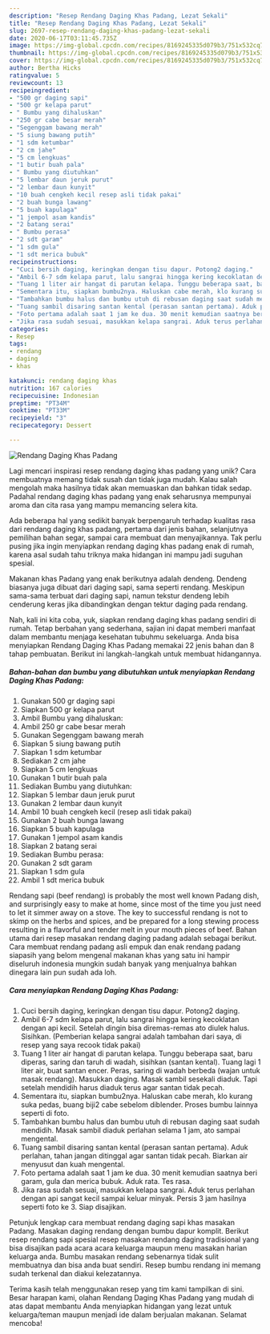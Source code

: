 ```yaml
---
description: "Resep Rendang Daging Khas Padang, Lezat Sekali"
title: "Resep Rendang Daging Khas Padang, Lezat Sekali"
slug: 2697-resep-rendang-daging-khas-padang-lezat-sekali
date: 2020-06-17T03:11:45.735Z
image: https://img-global.cpcdn.com/recipes/8169245335d079b3/751x532cq70/rendang-daging-khas-padang-foto-resep-utama.jpg
thumbnail: https://img-global.cpcdn.com/recipes/8169245335d079b3/751x532cq70/rendang-daging-khas-padang-foto-resep-utama.jpg
cover: https://img-global.cpcdn.com/recipes/8169245335d079b3/751x532cq70/rendang-daging-khas-padang-foto-resep-utama.jpg
author: Bertha Hicks
ratingvalue: 5
reviewcount: 13
recipeingredient:
- "500 gr daging sapi"
- "500 gr kelapa parut"
- " Bumbu yang dihaluskan"
- "250 gr cabe besar merah"
- "Segenggam bawang merah"
- "5 siung bawang putih"
- "1 sdm ketumbar"
- "2 cm jahe"
- "5 cm lengkuas"
- "1 butir buah pala"
- " Bumbu yang diutuhkan"
- "5 lembar daun jeruk purut"
- "2 lembar daun kunyit"
- "10 buah cengkeh kecil resep asli tidak pakai"
- "2 buah bunga lawang"
- "5 buah kapulaga"
- "1 jempol asam kandis"
- "2 batang serai"
- " Bumbu perasa"
- "2 sdt garam"
- "1 sdm gula"
- "1 sdt merica bubuk"
recipeinstructions:
- "Cuci bersih daging, keringkan dengan tisu dapur. Potong2 daging."
- "Ambil 6-7 sdm kelapa parut, lalu sangrai hingga kering kecoklatan dengan api kecil. Setelah dingin bisa diremas-remas ato diulek halus. Sisihkan. (Pemberian kelapa sangrai adalah tambahan dari saya, di resep yang saya recook tidak pakai)"
- "Tuang 1 liter air hangat di parutan kelapa. Tunggu beberapa saat, baru diperas, saring dan taruh di wadah, sisihkan (santan kental). Tuang lagi 1 liter air, buat santan encer. Peras, saring di wadah berbeda (wajan untuk masak rendang). Masukkan daging. Masak sambil sesekali diaduk. Tapi setelah mendidih harus diaduk terus agar santan tidak pecah."
- "Sementara itu, siapkan bumbu2nya. Haluskan cabe merah, klo kurang suka pedas, buang biji2 cabe sebelom diblender. Proses bumbu lainnya seperti di foto."
- "Tambahkan bumbu halus dan bumbu utuh di rebusan daging saat sudah mendidih. Masak sambil diaduk perlahan selama 1 jam, ato sampai mengental."
- "Tuang sambil disaring santan kental (perasan santan pertama). Aduk perlahan, tahan jangan ditinggal agar santan tidak pecah. Biarkan air menyusut dan kuah mengental."
- "Foto pertama adalah saat 1 jam ke dua. 30 menit kemudian saatnya beri garam, gula dan merica bubuk. Aduk rata. Tes rasa."
- "Jika rasa sudah sesuai, masukkan kelapa sangrai. Aduk terus perlahan dengan api sangat kecil sampai keluar minyak. Persis 3 jam hasilnya seperti foto ke 3. Siap disajikan."
categories:
- Resep
tags:
- rendang
- daging
- khas

katakunci: rendang daging khas 
nutrition: 167 calories
recipecuisine: Indonesian
preptime: "PT34M"
cooktime: "PT33M"
recipeyield: "3"
recipecategory: Dessert

---
```



![Rendang Daging Khas Padang](https://img-global.cpcdn.com/recipes/8169245335d079b3/751x532cq70/rendang-daging-khas-padang-foto-resep-utama.jpg)

Lagi mencari inspirasi resep rendang daging khas padang yang unik? Cara membuatnya memang tidak susah dan tidak juga mudah. Kalau salah mengolah maka hasilnya tidak akan memuaskan dan bahkan tidak sedap. Padahal rendang daging khas padang yang enak seharusnya mempunyai aroma dan cita rasa yang mampu memancing selera kita.

Ada beberapa hal yang sedikit banyak berpengaruh terhadap kualitas rasa dari rendang daging khas padang, pertama dari jenis bahan, selanjutnya pemilihan bahan segar, sampai cara membuat dan menyajikannya. Tak perlu pusing jika ingin menyiapkan rendang daging khas padang enak di rumah, karena asal sudah tahu triknya maka hidangan ini mampu jadi suguhan spesial.

Makanan khas Padang yang enak berikutnya adalah dendeng. Dendeng biasanya juga dibuat dari daging sapi, sama seperti rendang. Meskipun sama-sama terbuat dari daging sapi, namun tekstur dendeng lebih cenderung keras jika dibandingkan dengan tektur daging pada rendang.


Nah, kali ini kita coba, yuk, siapkan rendang daging khas padang sendiri di rumah. Tetap berbahan yang sederhana, sajian ini dapat memberi manfaat dalam membantu menjaga kesehatan tubuhmu sekeluarga. Anda bisa menyiapkan Rendang Daging Khas Padang memakai 22 jenis bahan dan 8 tahap pembuatan. Berikut ini langkah-langkah untuk membuat hidangannya.

<!--inarticleads1-->

##### Bahan-bahan dan bumbu yang dibutuhkan untuk menyiapkan Rendang Daging Khas Padang:

1. Gunakan 500 gr daging sapi
1. Siapkan 500 gr kelapa parut
1. Ambil  Bumbu yang dihaluskan:
1. Ambil 250 gr cabe besar merah
1. Gunakan Segenggam bawang merah
1. Siapkan 5 siung bawang putih
1. Siapkan 1 sdm ketumbar
1. Sediakan 2 cm jahe
1. Siapkan 5 cm lengkuas
1. Gunakan 1 butir buah pala
1. Sediakan  Bumbu yang diutuhkan:
1. Siapkan 5 lembar daun jeruk purut
1. Gunakan 2 lembar daun kunyit
1. Ambil 10 buah cengkeh kecil (resep asli tidak pakai)
1. Gunakan 2 buah bunga lawang
1. Siapkan 5 buah kapulaga
1. Gunakan 1 jempol asam kandis
1. Siapkan 2 batang serai
1. Sediakan  Bumbu perasa:
1. Gunakan 2 sdt garam
1. Siapkan 1 sdm gula
1. Ambil 1 sdt merica bubuk


Rendang sapi (beef rendang) is probably the most well known Padang dish, and surprisingly easy to make at home, since most of the time you just need to let it simmer away on a stove. The key to successful rendang is not to skimp on the herbs and spices, and be prepared for a long stewing process resulting in a flavorful and tender melt in your mouth pieces of beef. Bahan utama dari resep masakan rendang daging padang adalah sebagai berikut. Cara membuat rendang padang asli empuk dan enak rendang padang siapasih yang belom mengenal makanan khas yang satu ini hampir diseluruh indonesia mungkin sudah banyak yang menjualnya bahkan dinegara lain pun sudah ada loh. 

<!--inarticleads2-->

##### Cara menyiapkan Rendang Daging Khas Padang:

1. Cuci bersih daging, keringkan dengan tisu dapur. Potong2 daging.
1. Ambil 6-7 sdm kelapa parut, lalu sangrai hingga kering kecoklatan dengan api kecil. Setelah dingin bisa diremas-remas ato diulek halus. Sisihkan. (Pemberian kelapa sangrai adalah tambahan dari saya, di resep yang saya recook tidak pakai)
1. Tuang 1 liter air hangat di parutan kelapa. Tunggu beberapa saat, baru diperas, saring dan taruh di wadah, sisihkan (santan kental). Tuang lagi 1 liter air, buat santan encer. Peras, saring di wadah berbeda (wajan untuk masak rendang). Masukkan daging. Masak sambil sesekali diaduk. Tapi setelah mendidih harus diaduk terus agar santan tidak pecah.
1. Sementara itu, siapkan bumbu2nya. Haluskan cabe merah, klo kurang suka pedas, buang biji2 cabe sebelom diblender. Proses bumbu lainnya seperti di foto.
1. Tambahkan bumbu halus dan bumbu utuh di rebusan daging saat sudah mendidih. Masak sambil diaduk perlahan selama 1 jam, ato sampai mengental.
1. Tuang sambil disaring santan kental (perasan santan pertama). Aduk perlahan, tahan jangan ditinggal agar santan tidak pecah. Biarkan air menyusut dan kuah mengental.
1. Foto pertama adalah saat 1 jam ke dua. 30 menit kemudian saatnya beri garam, gula dan merica bubuk. Aduk rata. Tes rasa.
1. Jika rasa sudah sesuai, masukkan kelapa sangrai. Aduk terus perlahan dengan api sangat kecil sampai keluar minyak. Persis 3 jam hasilnya seperti foto ke 3. Siap disajikan.


Petunjuk lengkap cara membuat rendang daging sapi khas masakan Padang. Masakan daging rendang dengan bumbu dapur komplit. Berikut resep rendang sapi spesial resep masakan rendang daging tradisional yang bisa disajikan pada acara acara keluarga maupun menu masakan harian keluarga anda. Bumbu masakan rendang sebenarnya tidak sulit membuatnya dan bisa anda buat sendiri. Resep bumbu rendang ini memang sudah terkenal dan diakui kelezatannya. 

Terima kasih telah menggunakan resep yang tim kami tampilkan di sini. Besar harapan kami, olahan Rendang Daging Khas Padang yang mudah di atas dapat membantu Anda menyiapkan hidangan yang lezat untuk keluarga/teman maupun menjadi ide dalam berjualan makanan. Selamat mencoba!
